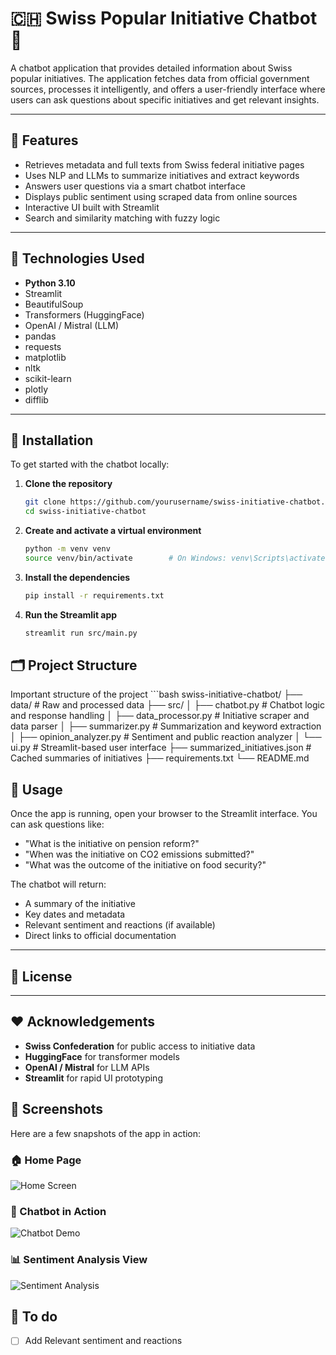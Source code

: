 # 🇨🇭 Swiss Popular Initiative Chatbot :robot:

A chatbot application that provides detailed information about Swiss popular initiatives. The application fetches data from official government sources, processes it intelligently, and offers a user-friendly interface where users can ask questions about specific initiatives and get relevant insights.

---

## 🧠 Features

- Retrieves metadata and full texts from Swiss federal initiative pages
- Uses NLP and LLMs to summarize initiatives and extract keywords
- Answers user questions via a smart chatbot interface
- Displays public sentiment using scraped data from online sources
- Interactive UI built with Streamlit
- Search and similarity matching with fuzzy logic

---

## 🧰 Technologies Used

- **Python 3.10**
- Streamlit
- BeautifulSoup
- Transformers (HuggingFace)
- OpenAI / Mistral (LLM)
- pandas
- requests
- matplotlib
- nltk
- scikit-learn
- plotly
- difflib

---

## 🚀 Installation

To get started with the chatbot locally:

1. **Clone the repository**
   ```bash
   git clone https://github.com/yourusername/swiss-initiative-chatbot.git
   cd swiss-initiative-chatbot
   
 2. **Create and activate a virtual environment**
    ```bash
    python -m venv venv
    source venv/bin/activate        # On Windows: venv\Scripts\activate

 3. **Install the dependencies**
    ```bash
    pip install -r requirements.txt

 5. **Run the Streamlit app**
    ```bash
    streamlit run src/main.py

## 🗂️ Project Structure
Important structure of the project
    ```bash
       swiss-initiative-chatbot/
         ├── data/                        # Raw and processed data
         ├── src/
         │   ├── chatbot.py               # Chatbot logic and response handling
         │   ├── data_processor.py        # Initiative scraper and data parser
         │   ├── summarizer.py            # Summarization and keyword extraction
         │   ├── opinion_analyzer.py      # Sentiment and public reaction analyzer
         │   └── ui.py                    # Streamlit-based user interface
         ├── summarized_initiatives.json # Cached summaries of initiatives
         ├── requirements.txt
         └── README.md


## 🧪 Usage

Once the app is running, open your browser to the Streamlit interface. You can ask questions like:

- "What is the initiative on pension reform?"  
- "When was the initiative on CO2 emissions submitted?"  
- "What was the outcome of the initiative on food security?"

The chatbot will return:

- A summary of the initiative  
- Key dates and metadata  
- Relevant sentiment and reactions (if available)  
- Direct links to official documentation  


---

## 📄 License



---

## ❤️ Acknowledgements

- **Swiss Confederation** for public access to initiative data  
- **HuggingFace** for transformer models  
- **OpenAI / Mistral** for LLM APIs  
- **Streamlit** for rapid UI prototyping

## 📸 Screenshots

Here are a few snapshots of the app in action:

### 🏠 Home Page
![Home Screen](images/home.png)

### 🤖 Chatbot in Action
![Chatbot Demo](images/chatbot-demo.png)

### 📊 Sentiment Analysis View
![Sentiment Analysis](images/sentiment.png)



## 📄 To do 
 - [ ] Add Relevant sentiment and reactions
